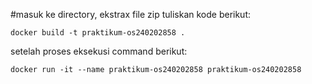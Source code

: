 #masuk ke directory, ekstrax file zip tuliskan kode berikut:

```
docker build -t praktikum-os240202858 .
```
setelah proses eksekusi command berikut:
```
docker run -it --name praktikum-os240202858 praktikum-os240202858
```
